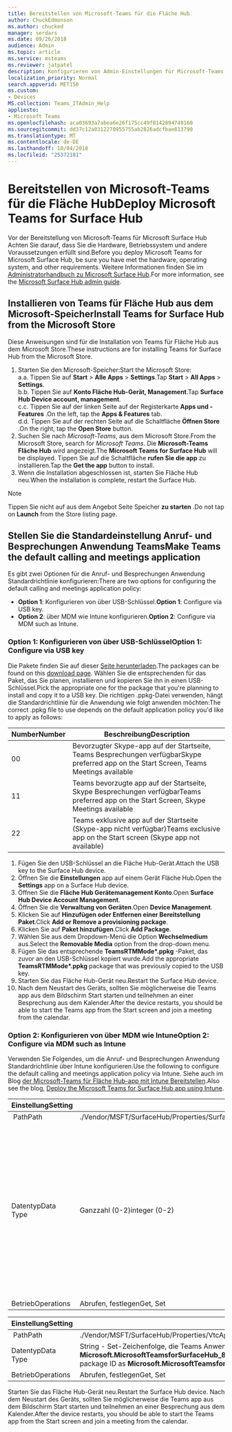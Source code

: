 ```yaml
---
title: Bereitstellen von Microsoft-Teams für die Fläche Hub
author: ChuckEdmonson
ms.author: chucked
manager: serdars
ms.date: 09/26/2018
audience: Admin
ms.topic: article
ms.service: msteams
ms.reviewer: jatpatel
description: Konfigurieren von Admin-Einstellungen für Microsoft-Teams für Fläche Hub.
localization_priority: Normal
search.appverid: MET150
ms.custom:
- Devices
MS.collection: Teams_ITAdmin_Help
appliesto:
- Microsoft Teams
ms.openlocfilehash: aca03693a7abea6e26f175cc49f0142894749160
ms.sourcegitcommit: dd37c12a0312270955755ab2826adcfbae813790
ms.translationtype: MT
ms.contentlocale: de-DE
ms.lasthandoff: 10/04/2018
ms.locfileid: "25372181"
---
```

<a name="deploy-microsoft-teams-for-surface-hub"></a><span data-ttu-id="a4ad5-103">Bereitstellen von Microsoft-Teams für die Fläche Hub</span><span class="sxs-lookup"><span data-stu-id="a4ad5-103">Deploy Microsoft Teams for Surface Hub</span></span>
======================================

<span data-ttu-id="a4ad5-104">Vor der Bereitstellung von Microsoft-Teams für Microsoft Surface Hub Achten Sie darauf, dass Sie die Hardware, Betriebssystem und andere Voraussetzungen erfüllt sind.</span><span class="sxs-lookup"><span data-stu-id="a4ad5-104">Before you deploy Microsoft Teams for Microsoft Surface Hub, be sure you have met the hardware, operating system, and other requirements.</span></span> <span data-ttu-id="a4ad5-105">Weitere Informationen finden Sie im [Administratorhandbuch zu Microsoft Surface Hub](https://docs.microsoft.com/surface-hub/).</span><span class="sxs-lookup"><span data-stu-id="a4ad5-105">For more information, see the [Microsoft Surface Hub admin guide](https://docs.microsoft.com/surface-hub/).</span></span>

## <a name="install-teams-for-surface-hub-from-the-microsoft-store"></a><span data-ttu-id="a4ad5-106">Installieren von Teams für Fläche Hub aus dem Microsoft-Speicher</span><span class="sxs-lookup"><span data-stu-id="a4ad5-106">Install Teams for Surface Hub from the Microsoft Store</span></span> 

<span data-ttu-id="a4ad5-107">Diese Anweisungen sind für die Installation von Teams für Fläche Hub aus dem Microsoft Store.</span><span class="sxs-lookup"><span data-stu-id="a4ad5-107">These instructions are for installing Teams for Surface Hub from the Microsoft Store.</span></span> 
 
1. <span data-ttu-id="a4ad5-108">Starten Sie den Microsoft-Speicher:</span><span class="sxs-lookup"><span data-stu-id="a4ad5-108">Start the Microsoft Store:</span></span><br>
   <span data-ttu-id="a4ad5-109">a.</span><span class="sxs-lookup"><span data-stu-id="a4ad5-109">a.</span></span> <span data-ttu-id="a4ad5-110">Tippen Sie auf **Start** > **Alle Apps** > **Settings**.</span><span class="sxs-lookup"><span data-stu-id="a4ad5-110">Tap **Start** > **All Apps** > **Settings**.</span></span><br> <span data-ttu-id="a4ad5-111">b.</span><span class="sxs-lookup"><span data-stu-id="a4ad5-111">b.</span></span> <span data-ttu-id="a4ad5-112">Tippen Sie auf **Konto Fläche Hub-Gerät, Management**.</span><span class="sxs-lookup"><span data-stu-id="a4ad5-112">Tap **Surface Hub Device account, management**.</span></span><br>
   <span data-ttu-id="a4ad5-113">c.</span><span class="sxs-lookup"><span data-stu-id="a4ad5-113">c.</span></span> <span data-ttu-id="a4ad5-114">Tippen Sie auf der linken Seite auf der Registerkarte **Apps und -Features** .</span><span class="sxs-lookup"><span data-stu-id="a4ad5-114">On the left, tap the **Apps & Features** tab.</span></span><br> <span data-ttu-id="a4ad5-115">d.</span><span class="sxs-lookup"><span data-stu-id="a4ad5-115">d.</span></span> <span data-ttu-id="a4ad5-116">Tippen Sie auf der rechten Seite auf die Schaltfläche **Öffnen Store** .</span><span class="sxs-lookup"><span data-stu-id="a4ad5-116">On the right, tap the **Open Store** button.</span></span> 
2. <span data-ttu-id="a4ad5-117">Suchen Sie nach *Microsoft-Teams*, aus dem Microsoft Store.</span><span class="sxs-lookup"><span data-stu-id="a4ad5-117">From the Microsoft Store, search for *Microsoft Teams*.</span></span> <span data-ttu-id="a4ad5-118">Die **Microsoft-Teams Fläche Hub** wird angezeigt.</span><span class="sxs-lookup"><span data-stu-id="a4ad5-118">The **Microsoft Teams for Surface Hub** will be displayed.</span></span> <span data-ttu-id="a4ad5-119">Tippen Sie auf die Schaltfläche **rufen Sie die app** zu installieren.</span><span class="sxs-lookup"><span data-stu-id="a4ad5-119">Tap the **Get the app** button to install.</span></span>  
3. <span data-ttu-id="a4ad5-120">Wenn die Installation abgeschlossen ist, starten Sie Fläche Hub neu.</span><span class="sxs-lookup"><span data-stu-id="a4ad5-120">When the installation is complete, restart the Surface Hub.</span></span> 

> [!NOTE]
> <span data-ttu-id="a4ad5-121">Tippen Sie nicht auf aus dem Angebot Seite Speicher **zu starten** .</span><span class="sxs-lookup"><span data-stu-id="a4ad5-121">Do not tap on **Launch** from the Store listing page.</span></span>

## <a name="make-teams-the-default-calling-and-meetings-application"></a><span data-ttu-id="a4ad5-122">Stellen Sie die Standardeinstellung Anruf- und Besprechungen Anwendung Teams</span><span class="sxs-lookup"><span data-stu-id="a4ad5-122">Make Teams the default calling and meetings application</span></span>
 
<span data-ttu-id="a4ad5-123">Es gibt zwei Optionen für die Anruf- und Besprechungen Anwendung Standardrichtlinie konfigurieren:</span><span class="sxs-lookup"><span data-stu-id="a4ad5-123">There are two options for configuring the default calling and meetings application policy:</span></span> 

- <span data-ttu-id="a4ad5-124">**Option 1**: Konfigurieren von über USB-Schlüssel.</span><span class="sxs-lookup"><span data-stu-id="a4ad5-124">**Option 1**: Configure via USB key.</span></span> 
- <span data-ttu-id="a4ad5-125">**Option 2**: über MDM wie Intune konfigurieren.</span><span class="sxs-lookup"><span data-stu-id="a4ad5-125">**Option 2**: Configure via MDM such as Intune.</span></span>
 
### <a name="option-1-configure-via-usb-key"></a><span data-ttu-id="a4ad5-126">Option 1: Konfigurieren von über USB-Schlüssel</span><span class="sxs-lookup"><span data-stu-id="a4ad5-126">Option 1: Configure via USB key</span></span> 
 
<span data-ttu-id="a4ad5-127">Die Pakete finden Sie auf dieser [Seite herunterladen](https://1drv.ms/f/s!ArcnbnREun0Vnp9Wps9MlWB-UJZw3g).</span><span class="sxs-lookup"><span data-stu-id="a4ad5-127">The packages can be found on this [download page](https://1drv.ms/f/s!ArcnbnREun0Vnp9Wps9MlWB-UJZw3g).</span></span> <span data-ttu-id="a4ad5-128">Wählen Sie die entsprechenden für das Paket, das Sie planen, installieren und kopieren Sie ihn in einen USB-Schlüssel.</span><span class="sxs-lookup"><span data-stu-id="a4ad5-128">Pick the appropriate one for the package that you're planning to install and copy it to a USB key.</span></span> <span data-ttu-id="a4ad5-129">Die richtigen .ppkg-Datei verwenden, hängt die Standardrichtlinie für die Anwendung wie folgt anwenden möchten:</span><span class="sxs-lookup"><span data-stu-id="a4ad5-129">The correct .ppkg file to use depends on the default application policy you'd like to apply as follows:</span></span> 

|<span data-ttu-id="a4ad5-130">Number</span><span class="sxs-lookup"><span data-stu-id="a4ad5-130">Number</span></span>  |<span data-ttu-id="a4ad5-131">Beschreibung</span><span class="sxs-lookup"><span data-stu-id="a4ad5-131">Description</span></span>  |
|---------|---------|
|<span data-ttu-id="a4ad5-132">0</span><span class="sxs-lookup"><span data-stu-id="a4ad5-132">0</span></span>     | <span data-ttu-id="a4ad5-133">Bevorzugter Skype-app auf der Startseite, Teams Besprechungen verfügbar</span><span class="sxs-lookup"><span data-stu-id="a4ad5-133">Skype preferred app on the Start Screen, Teams Meetings available</span></span>        |
|<span data-ttu-id="a4ad5-134">1</span><span class="sxs-lookup"><span data-stu-id="a4ad5-134">1</span></span>     | <span data-ttu-id="a4ad5-135">Teams bevorzugte app auf der Startseite, Skype Besprechungen verfügbar</span><span class="sxs-lookup"><span data-stu-id="a4ad5-135">Teams preferred app on the Start Screen, Skype Meetings available</span></span>        |
|<span data-ttu-id="a4ad5-136">2</span><span class="sxs-lookup"><span data-stu-id="a4ad5-136">2</span></span>     | <span data-ttu-id="a4ad5-137">Teams exklusive app auf der Startseite (Skype-app nicht verfügbar)</span><span class="sxs-lookup"><span data-stu-id="a4ad5-137">Teams exclusive app on the Start screen (Skype app not available)</span></span>        |
 
1. <span data-ttu-id="a4ad5-138">Fügen Sie den USB-Schlüssel an die Fläche Hub-Gerät.</span><span class="sxs-lookup"><span data-stu-id="a4ad5-138">Attach the USB key to the Surface Hub device.</span></span> 
2. <span data-ttu-id="a4ad5-139">Öffnen Sie die **Einstellungen** app auf einem Gerät Fläche Hub.</span><span class="sxs-lookup"><span data-stu-id="a4ad5-139">Open the **Settings** app on a Surface Hub device.</span></span> 
3. <span data-ttu-id="a4ad5-140">Öffnen Sie die **Fläche Hub Gerätemanagement Konto**.</span><span class="sxs-lookup"><span data-stu-id="a4ad5-140">Open **Surface Hub Device Account Management**.</span></span>
4. <span data-ttu-id="a4ad5-141">Öffnen Sie die **Verwaltung von Geräten**.</span><span class="sxs-lookup"><span data-stu-id="a4ad5-141">Open **Device Management**.</span></span> 
5. <span data-ttu-id="a4ad5-142">Klicken Sie auf **Hinzufügen oder Entfernen einer Bereitstellung Paket**.</span><span class="sxs-lookup"><span data-stu-id="a4ad5-142">Click **Add or Remove a provisioning package**.</span></span> 
6. <span data-ttu-id="a4ad5-143">Klicken Sie auf **Paket hinzufügen**.</span><span class="sxs-lookup"><span data-stu-id="a4ad5-143">Click **Add Package**.</span></span>
7. <span data-ttu-id="a4ad5-144">Wählen Sie aus dem Dropdown-Menü die Option **Wechselmedium** aus.</span><span class="sxs-lookup"><span data-stu-id="a4ad5-144">Select the **Removable Media** option from the drop-down menu.</span></span> 
8. <span data-ttu-id="a4ad5-145">Fügen Sie das entsprechende <strong>TeamsRTMMode\*.ppkg</strong> -Paket, das zuvor an den USB-Schlüssel kopiert wurde.</span><span class="sxs-lookup"><span data-stu-id="a4ad5-145">Add the appropriate <strong>TeamsRTMMode\*.ppkg</strong> package that was previously copied to the USB key.</span></span> 
9. <span data-ttu-id="a4ad5-146">Starten Sie das Fläche Hub-Gerät neu.</span><span class="sxs-lookup"><span data-stu-id="a4ad5-146">Restart the Surface Hub device.</span></span> 
10. <span data-ttu-id="a4ad5-147">Nach dem Neustart des Geräts, sollten Sie möglicherweise die Teams app aus dem Bildschirm Start starten und teilnehmen an einer Besprechung aus dem Kalender.</span><span class="sxs-lookup"><span data-stu-id="a4ad5-147">After the device restarts, you should be able to start the Teams app from the Start screen and join a meeting from the calendar.</span></span> 

### <a name="option-2-configure-via-mdm-such-as-intune"></a><span data-ttu-id="a4ad5-148">Option 2: Konfigurieren von über MDM wie Intune</span><span class="sxs-lookup"><span data-stu-id="a4ad5-148">Option 2: Configure via MDM such as Intune</span></span> 

<span data-ttu-id="a4ad5-149">Verwenden Sie Folgendes, um die Anruf- und Besprechungen Anwendung Standardrichtlinie über Intune konfigurieren.</span><span class="sxs-lookup"><span data-stu-id="a4ad5-149">Use the following to configure the default calling and meetings application policy via Intune.</span></span> <span data-ttu-id="a4ad5-150">Siehe auch im Blog [der Microsoft-Teams für Fläche Hub-app mit Intune Bereitstellen](https://blogs.technet.microsoft.com/y0av/2018/07/16/97/).</span><span class="sxs-lookup"><span data-stu-id="a4ad5-150">Also see the blog, [Deploy the Microsoft Teams for Surface Hub app using Intune](https://blogs.technet.microsoft.com/y0av/2018/07/16/97/).</span></span>

|<span data-ttu-id="a4ad5-151">Einstellung</span><span class="sxs-lookup"><span data-stu-id="a4ad5-151">Setting</span></span>   |<span data-ttu-id="a4ad5-152">Wert</span><span class="sxs-lookup"><span data-stu-id="a4ad5-152">Value</span></span>    |<span data-ttu-id="a4ad5-153">Beschreibung</span><span class="sxs-lookup"><span data-stu-id="a4ad5-153">Description</span></span>    |
|----------|---------|---------|
|<span data-ttu-id="a4ad5-154"> Path</span><span class="sxs-lookup"><span data-stu-id="a4ad5-154">Path</span></span>      | <span data-ttu-id="a4ad5-155">./Vendor/MSFT/SurfaceHub/Properties/SurfaceHubMeetingMode</span><span class="sxs-lookup"><span data-stu-id="a4ad5-155">./Vendor/MSFT/SurfaceHub/Properties/SurfaceHubMeetingMode</span></span>        |
|<span data-ttu-id="a4ad5-156">Datentyp</span><span class="sxs-lookup"><span data-stu-id="a4ad5-156">Data Type</span></span> | <span data-ttu-id="a4ad5-157">Ganzzahl (0-2)</span><span class="sxs-lookup"><span data-stu-id="a4ad5-157">integer (0-2)</span></span>   |<span data-ttu-id="a4ad5-158">0 – bevorzugte Skype-app auf der Startseite, Teams Besprechungen verfügbar</span><span class="sxs-lookup"><span data-stu-id="a4ad5-158">0 - Skype preferred app on the Start Screen, Teams Meetings available</span></span><br><span data-ttu-id="a4ad5-159">1 – Teams bevorzugte app auf der Startseite, Skype Besprechungen verfügbar</span><span class="sxs-lookup"><span data-stu-id="a4ad5-159">1 - Teams preferred app on the Start Screen, Skype Meetings available</span></span><br><span data-ttu-id="a4ad5-160">2 - Teams exklusive app auf der Startseite (Skype-app nicht verfügbar)</span><span class="sxs-lookup"><span data-stu-id="a4ad5-160">2 - Teams exclusive app on the Start screen (Skype app not available)</span></span> |
|<span data-ttu-id="a4ad5-161">Betrieb</span><span class="sxs-lookup"><span data-stu-id="a4ad5-161">Operations</span></span>| <span data-ttu-id="a4ad5-162">Abrufen, festlegen</span><span class="sxs-lookup"><span data-stu-id="a4ad5-162">Get, Set</span></span>        |

|<span data-ttu-id="a4ad5-163">Einstellung</span><span class="sxs-lookup"><span data-stu-id="a4ad5-163">Setting</span></span>   |<span data-ttu-id="a4ad5-164">Wert</span><span class="sxs-lookup"><span data-stu-id="a4ad5-164">Value</span></span>    |
|----------|---------|
|<span data-ttu-id="a4ad5-165"> Path</span><span class="sxs-lookup"><span data-stu-id="a4ad5-165">Path</span></span>      | <span data-ttu-id="a4ad5-166">./Vendor/MSFT/SurfaceHub/Properties/VtcAppPackageId</span><span class="sxs-lookup"><span data-stu-id="a4ad5-166">./Vendor/MSFT/SurfaceHub/Properties/VtcAppPackageId</span></span>        |
|<span data-ttu-id="a4ad5-167">Datentyp</span><span class="sxs-lookup"><span data-stu-id="a4ad5-167">Data Type</span></span> | <span data-ttu-id="a4ad5-168">String - Set-Zeichenfolge, die Teams Anwendungspaket-ID als **Microsoft.MicrosoftTeamsforSurfaceHub_8wekyb3d8bbwe! Teams**</span><span class="sxs-lookup"><span data-stu-id="a4ad5-168">string - set string to Teams application package ID as **Microsoft.MicrosoftTeamsforSurfaceHub_8wekyb3d8bbwe!Teams**</span></span> |
|<span data-ttu-id="a4ad5-169">Betrieb</span><span class="sxs-lookup"><span data-stu-id="a4ad5-169">Operations</span></span>| <span data-ttu-id="a4ad5-170">Abrufen, festlegen</span><span class="sxs-lookup"><span data-stu-id="a4ad5-170">Get, Set</span></span>        |

<span data-ttu-id="a4ad5-171">Starten Sie das Fläche Hub-Gerät neu.</span><span class="sxs-lookup"><span data-stu-id="a4ad5-171">Restart the Surface Hub device.</span></span> <span data-ttu-id="a4ad5-172">Nach dem Neustart des Geräts, sollten Sie möglicherweise die Teams app aus dem Bildschirm Start starten und teilnehmen an einer Besprechung aus dem Kalender.</span><span class="sxs-lookup"><span data-stu-id="a4ad5-172">After the device restarts, you should be able to start the Teams app from the Start screen and join a meeting from the calendar.</span></span>

